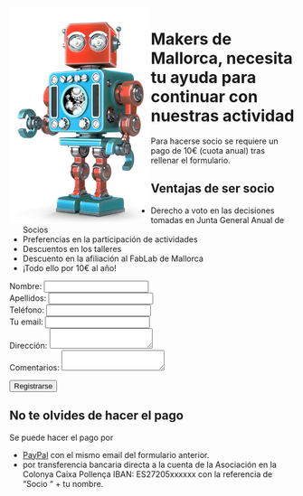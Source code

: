 <img src="./images/RobotRetro.png" width="250" align="left" />

# Makers de Mallorca, necesita tu ayuda para continuar con nuestras actividad
Para hacerse socio se requiere un pago de 10€ (cuota anual) tras rellenar el formulario. 

## Ventajas de ser socio
* Derecho a voto en las decisiones tomadas en Junta General Anual de Socios
* Preferencias en la participación de actividades
* Descuentos en los talleres
* Descuento en la afiliación al FabLab de Mallorca
* ¡Todo ello por 10€ al año!

<form
  action="https://formspree.io/xayjnann"
  method="POST"
>
  <label>
    Nombre:
    <input type="text" name="nombre">
  </label>
  <br>
  <label>
    Apellidos:
    <input type="text" name="apellidos">
  </label>
  <br>
  <label>
    Teléfono:
    <input type="text" name="Teléfono">
  </label>
  <br>
  <label>
    Tu email:
    <input type="text" name="email">
  </label>
  <br>
  <label>
    Dirección:
    <textarea name="direccion"></textarea>
  </label>
  <br>
  <label>
    Comentarios:
    <textarea name="comentarios"></textarea>
  </label>

  <!-- your other form fields go here -->

  <button type="submit">Registrarse</button>
</form>

## No te olvides de hacer el pago
Se puede hacer el pago por 
* [PayPal](https://www.paypal.com/myaccount/transfer/homepage?from=SUM-QuickLink) con el mismo email del formulario anterior.
* por transferencia bancaria directa a la cuenta de la Asociación en la Colonya Caixa Pollença IBAN: ES27205xxxxxx con la referencia de “Socio “ + tu nombre.

